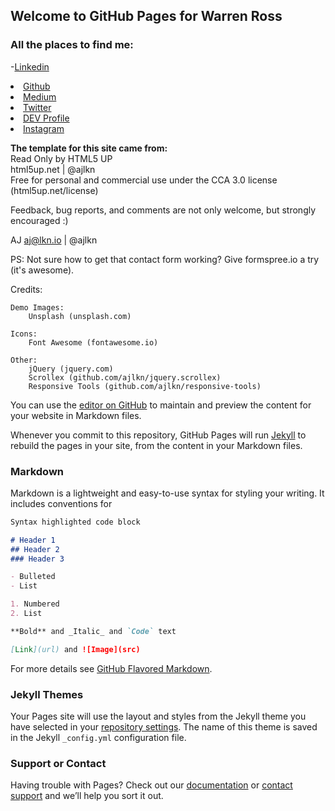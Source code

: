 ## Welcome to GitHub Pages  for Warren Ross

### All the places to find me:
-[Linkedin](https://www.linkedin.com/in/warrenrross)
							<li><a href="https://github.com/warrenrross" class="icon brands fa-github"><span class="label">Github</span></a></li>
							<li><a href="https://medium.com/@warrenrross" class="icon brands fa-medium"><span class="label">Medium</span></a></li>
							<li><a href="https://twitter.com/warrenrross" class="icon brands fa-twitter"><span class="label">Twitter</span></a></li>
							<li><a href="https://dev.to/warrenrross" class="icon brands fa-dev"><span class="label">DEV Profile</span></a></li>
							<li><a href="https://www.instagram.com/warrenrross/" class="icon brands fa-instagram"><span class="label">Instagram</span></a></li>
						</ul>

**The template for this site came from:**  
Read Only by HTML5 UP  
html5up.net | @ajlkn  
Free for personal and commercial use under the CCA 3.0 license (html5up.net/license)

Feedback, bug reports, and comments are not only welcome, but strongly encouraged :)

AJ
aj@lkn.io | @ajlkn

PS: Not sure how to get that contact form working? Give formspree.io a try (it's awesome).


Credits:

	Demo Images:
		Unsplash (unsplash.com)

	Icons:
		Font Awesome (fontawesome.io)

	Other:
		jQuery (jquery.com)
		Scrollex (github.com/ajlkn/jquery.scrollex)
		Responsive Tools (github.com/ajlkn/responsive-tools)


You can use the [editor on GitHub](https://github.com/RandallPark/randallpark.github.io/edit/master/README.md) to maintain and preview the content for your website in Markdown files.

Whenever you commit to this repository, GitHub Pages will run [Jekyll](https://jekyllrb.com/) to rebuild the pages in your site, from the content in your Markdown files.

### Markdown

Markdown is a lightweight and easy-to-use syntax for styling your writing. It includes conventions for

```markdown
Syntax highlighted code block

# Header 1
## Header 2
### Header 3

- Bulleted
- List

1. Numbered
2. List

**Bold** and _Italic_ and `Code` text

[Link](url) and ![Image](src)
```

For more details see [GitHub Flavored Markdown](https://guides.github.com/features/mastering-markdown/).

### Jekyll Themes

Your Pages site will use the layout and styles from the Jekyll theme you have selected in your [repository settings](https://github.com/RandallPark/randallpark.github.io/settings). The name of this theme is saved in the Jekyll `_config.yml` configuration file.

### Support or Contact

Having trouble with Pages? Check out our [documentation](https://help.github.com/categories/github-pages-basics/) or [contact support](https://github.com/contact) and we’ll help you sort it out.

